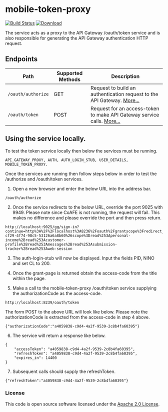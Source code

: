 
# mobile-token-proxy

[![Build Status](https://travis-ci.org/hmrc/mobile-token-proxy.svg?branch=master)](https://travis-ci.org/hmrc/mobile-token-proxy) [ ![Download](https://api.bintray.com/packages/hmrc/releases/mobile-token-proxy/images/download.svg) ](https://bintray.com/hmrc/releases/mobile-token-proxy/_latestVersion)

The service acts as a proxy to the API Gateway /oauth/token service and is also responsible for generating the API Gateway authentication HTTP request.


## Endpoints

| Path                     | Supported Methods | Description |
| -------------------------| ------------------| ------------|
|```/oauth/authorize```    | GET               | Request to build an authentication request to the API Gateway. [More...](docs/authorize.md) |
|```/oauth/token```        | POST              | Request for an access-token to make API Gateway service calls. [More...](docs/token.md) |


## Using the service locally.

To test the token service locally then below the services must be running.

```
API_GATEWAY_PROXY, AUTH, AUTH_LOGIN_STUB, USER_DETAILS, MOBILE_TOKEN_PROXY.
```

Once the services are running then follow steps below in order to test the /authorize and /oauth/token services.

1) Open a new browser and enter the below URL into the address bar.

```
/oauth/authorize
```

2) Once the service redirects to the below URL, override the port 9025 with 9949.
Please note since CoAFE is not running, the request will fail. This makes no difference and please override the port and then press return.

```
http://localhost:9025/gg/sign-in?continue=http%3A%2F%2Flocalhost%3A8236%2Foauth%2Fgrantscope%3Fredirect_uri%3Durn%253Aietf%253Awg%253Aoauth%253A2.0%253Aoob%253Aauto%26auth_id%3D26201d52-cf29-4f74-98c5-53126a6a8b60%26scope%3Dread%253Apersonal-income%2Bread%253Acustomer-profile%2Bread%253Amessages%2Bread%253Asubmission-tracker%2Bread%253Aweb-session
```

3) The auth-login-stub will now be displayed. Input the fields PID, NINO and set CL to 200.

4) Once the grant-page is returned obtain the access-code from the title within the page.

5) Make a call to the mobile-token-proxy /oauth/token service supplying the authorizationCode as the access-code.

```
http://localhost:8239/oauth/token
```

The form POST to the above URL will look like below. Please note the authorizationCode is extracted from the access-code in step 4 above.

```
{"authorizationCode":"a4059838-c9d4-4a2f-9539-2c8b4fa60395"}
```

6) The service will return a response like below.

```
{
    "accessToken": "a4059838-c9d4-4a2f-9539-2c8b4fa60395",
    "refreshToken": "a4059838-c9d4-4a2f-9539-2c8b4fa60395",
    "expires_in": 14400
}
```

7) Subsequent calls should supply the refreshToken.

```
{"refreshToken":"a4059838-c9d4-4a2f-9539-2c8b4fa60395"}
```


### License

This code is open source software licensed under the [Apache 2.0 License]("http://www.apache.org/licenses/LICENSE-2.0.html").
